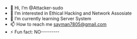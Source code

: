 - 👋 Hi, I’m @Attacker-sudo
- 👀 I’m interested in Ethical Hacking and Network Assosiate
- 🌱 I’m currently learning Server System 
- 📫 How to reach me sayman7805@gmail.com
- ⚡ Fun fact: NO---------

<!---
Attacker-sudo/Attacker-sudo is a ✨ special ✨ repository because its `README.md` (this file) appears on your GitHub profile.
You can click the Preview link to take a look at your changes.
--->
